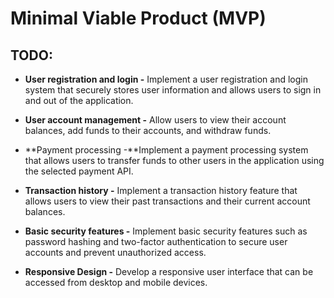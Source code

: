 # Minimal Viable Product (MVP)

## TODO:

- **User registration and login -** Implement a user registration and login system that securely stores user information and allows users to sign in and out of the application.

- **User account management -** Allow users to view their account balances, add funds to their accounts, and withdraw funds.

- **Payment processing -**Implement a payment processing system that allows users to transfer funds to other users in the application using the selected payment API.

- **Transaction history -** Implement a transaction history feature that allows users to view their past transactions and their current account balances.

- **Basic security features -** Implement basic security features such as password hashing and two-factor authentication to secure user accounts and prevent unauthorized access.

- **Responsive Design -** Develop a responsive user interface that can be accessed from desktop and mobile devices.

